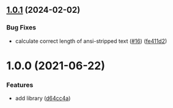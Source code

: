 ## [1.0.1](https://github.com/OmarTawfik/terminal-screenshot/compare/v1.0.0...v1.0.1) (2024-02-02)


### Bug Fixes

* calculate correct length of ansi-stripped text ([#16](https://github.com/OmarTawfik/terminal-screenshot/issues/16)) ([fe411d2](https://github.com/OmarTawfik/terminal-screenshot/commit/fe411d2f3ade08abfc3145bf035c850b1590946c))

# 1.0.0 (2021-06-22)


### Features

* add library ([d64cc4a](https://github.com/OmarTawfik/terminal-screenshot/commit/d64cc4a3571fac2ee311ce6d7201776f5b2c2281))
